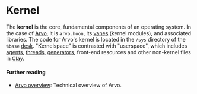 # Kernel

The **kernel** is the core, fundamental components of an operating system. In the case of [Arvo](/glossary/arvo), it is `arvo.hoon`, its [vanes](/glossary/vane) (kernel modules), and associated libraries. The code for Arvo's kernel is located in the `/sys` directory of the `%base` [desk](/glossary/desk). "Kernelspace" is contrasted with "userspace", which includes [agents](/glossary/agent), [threads](/glossary/thread), [generators](/glossary/generator), front-end resources and other non-kernel files in [Clay](/glossary/clay).

#### Further reading

- [Arvo overview](/system/kernel): Technical overview of Arvo.
